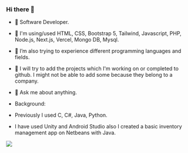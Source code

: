 ### Hi there 👋


- 🔭 Software Developer.
- 🌱 I'm using/used HTML, CSS, Bootstrap 5, Tailwind, Javascript, PHP, Node.js, Next.js, Vercel, Mongo DB, Mysql.
- 👯 I’m also trying to experience different programming languages and fields.
- 🤔 I will try to add the projects which I'm working on or completed to github. I might not be able to add some because they belong to a company.
- 💬 Ask me about anything.

- Background:
- Previously I used C, C#, Java, Python.
- I have used Unity and Android Studio also I created a basic inventory management app on Netbeans with Java.


<img src="https://github-readme-stats.vercel.app/api?username=kececihasan&&show_icons=true&title_color=0098CE&icon_color=0098CE&text_color=000000&bg_color=FFFFFF">
